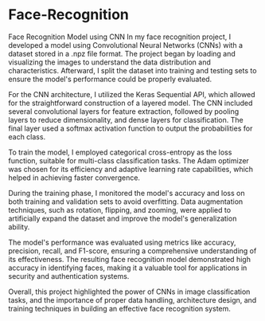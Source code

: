 # Face-Recognition
Face Recognition Model using CNN
In my face recognition project, I developed a model using Convolutional Neural Networks (CNNs) with a dataset stored in a .npz file format. The project began by loading and visualizing the images to understand the data distribution and characteristics. Afterward, I split the dataset into training and testing sets to ensure the model's performance could be properly evaluated.

For the CNN architecture, I utilized the Keras Sequential API, which allowed for the straightforward construction of a layered model. The CNN included several convolutional layers for feature extraction, followed by pooling layers to reduce dimensionality, and dense layers for classification. The final layer used a softmax activation function to output the probabilities for each class.

To train the model, I employed categorical cross-entropy as the loss function, suitable for multi-class classification tasks. The Adam optimizer was chosen for its efficiency and adaptive learning rate capabilities, which helped in achieving faster convergence.

During the training phase, I monitored the model's accuracy and loss on both training and validation sets to avoid overfitting. Data augmentation techniques, such as rotation, flipping, and zooming, were applied to artificially expand the dataset and improve the model's generalization ability.

The model's performance was evaluated using metrics like accuracy, precision, recall, and F1-score, ensuring a comprehensive understanding of its effectiveness. The resulting face recognition model demonstrated high accuracy in identifying faces, making it a valuable tool for applications in security and authentication systems.

Overall, this project highlighted the power of CNNs in image classification tasks, and the importance of proper data handling, architecture design, and training techniques in building an effective face recognition system.
